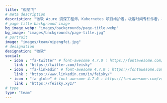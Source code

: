```yaml
---
title: "倪朋飞"
# meta description
description: "微软 Azure 资深工程师，Kubernetes 项目维护者，极客时间专栏作者，在云计算、SDN 网络和云原生等领域具有多年实践经验。"
# page title background image
bg_image_webp: "images/backgrounds/page-title.webp"
bg_image: "images/backgrounds/page-title.jpg"
# portrait
image: "images/team/nipengfei.jpg"
# designation
designation: "微软"
social:
  - icon : "fa-twitter" # font-awesome 4.7.0 : https://fontawesome.com/v4.7.0/icons/
    link : "https://twitter.com/feisky"
  - icon : "fa-linkedin" # font-awesome 4.7.0 : https://fontawesome.com/v4.7.0/icons/
    link : "https://www.linkedin.com/in/feisky/"
  - icon : "fa-globe" # font-awesome 4.7.0 : https://fontawesome.com/v4.7.0/icons/
    link : "https://feisky.xyz/"
# type
type: "team"
---
```

